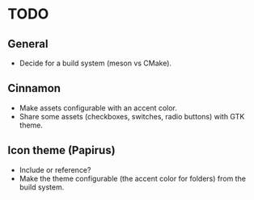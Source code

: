 # TODO

## General

* Decide for a build system (meson vs CMake).

## Cinnamon

* Make assets configurable with an accent color.
* Share some assets (checkboxes, switches, radio buttons) with GTK theme.

## Icon theme (Papirus)

* Include or reference?
* Make the theme configurable (the accent color for folders) from the build system.
